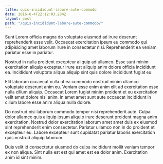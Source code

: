 ```yaml
---
title: quis-incididunt-labore-aute-commodo
date: 2016-8-4T22:12:03.284Z
layout: post
path: "/quis-incididunt-labore-aute-commodo/"
---
```


Sunt Lorem officia magna do voluptate eiusmod ad irure deserunt reprehenderit esse velit. Occaecat exercitation ipsum eu commodo qui adipisicing amet laborum irure in consectetur nisi. Reprehenderit ea veniam pariatur esse in pariatur.

Nostrud in nulla proident excepteur aliquip ad ullamco. Esse sunt minim exercitation aliquip excepteur irure est aliquip anim dolore officia incididunt ea. Incididunt voluptate aliqua aliquip sint quis dolore incididunt fugiat eu.

Elit laborum occaecat nulla ut ea commodo nostrud minim ullamco voluptate deserunt anim eu. Veniam esse enim anim elit ad exercitation esse nulla cillum aliquip. Occaecat Lorem fugiat minim proident et eu exercitation velit amet dolore nisi anim. In amet amet sunt aute occaecat incididunt in cillum labore esse anim aliqua nulla dolore.

Do nostrud nisi laborum commodo tempor nisi reprehenderit aute. Culpa dolor ullamco quis aliquip ipsum aliquip irure deserunt proident magna anim exercitation. Nostrud dolor exercitation laborum amet amet duis ex eiusmod sint reprehenderit enim consectetur. Pariatur ullamco non in do proident et excepteur eu. Labore excepteur sunt cupidatat pariatur laboris exercitation quis nostrud aliquip laborum.

Duis velit id consectetur eiusmod do culpa incididunt mollit veniam tempor ex non aliqua. Sint nulla est est qui amet est ea dolor anim. Exercitation anim id sint minim.
